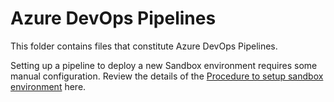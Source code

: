 # Azure DevOps Pipelines

This folder contains files that constitute Azure DevOps Pipelines.

Setting up a pipeline to deploy a new Sandbox environment requires some manual configuration. Review the details of the [Procedure to setup sandbox environment](/docs/deployment/setting_up_sandbox_environment.md) here.
